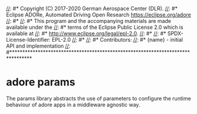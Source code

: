 [//]: #********************************************************************************
[//]: #* Copyright (C) 2017-2020 German Aerospace Center (DLR). 
[//]: #* Eclipse ADORe, Automated Driving Open Research https://eclipse.org/adore
[//]: #*
[//]: #* This program and the accompanying materials are made available under the 
[//]: #* terms of the Eclipse Public License 2.0 which is available at
[//]: #* http://www.eclipse.org/legal/epl-2.0.
[//]: #*
[//]: #* SPDX-License-Identifier: EPL-2.0 
[//]: #*
[//]: #* Contributors: 
[//]: #*   {name} - initial API and implementation
[//]: #********************************************************************************

# adore params

The params library abstracts the use of parameters to configure the runtime behaviour of adore apps in a middleware agnostic way.